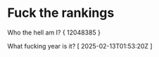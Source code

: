# Fuck the rankings

Who the hell am I?
{ 12048385 }

What fucking year is it?
[ 2025-02-13T01:53:20Z ]
